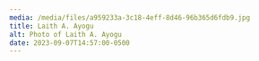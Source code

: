 ```yaml
---
media: /media/files/a959233a-3c18-4eff-8d46-96b365d6fdb9.jpg
title: Laith A. Ayogu
alt: Photo of Laith A. Ayogu
date: 2023-09-07T14:57:00-0500
---
```

